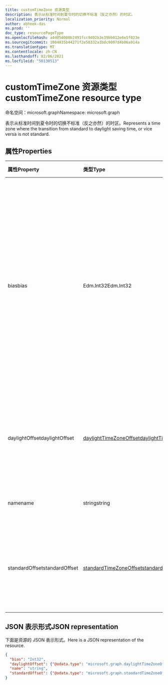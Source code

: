 ```yaml
---
title: customTimeZone 资源类型
description: 表示从标准时间到夏令时的切换不标准（反之亦然）的时区。
localization_priority: Normal
author: abheek-das
ms.prod: ''
doc_type: resourcePageType
ms.openlocfilehash: a4d05d000b2491fcc9d02b3e39bb012e6e5f023e
ms.sourcegitcommit: 1004835b44271f2e50332a1bdc9097d4b06a914a
ms.translationtype: MT
ms.contentlocale: zh-CN
ms.lasthandoff: 02/06/2021
ms.locfileid: "50130513"
---
```

# <a name="customtimezone-resource-type"></a><span data-ttu-id="5949d-103">customTimeZone 资源类型</span><span class="sxs-lookup"><span data-stu-id="5949d-103">customTimeZone resource type</span></span>

<span data-ttu-id="5949d-104">命名空间：microsoft.graph</span><span class="sxs-lookup"><span data-stu-id="5949d-104">Namespace: microsoft.graph</span></span>

<span data-ttu-id="5949d-105">表示从标准时间到夏令时的切换不标准（反之亦然）的时区。</span><span class="sxs-lookup"><span data-stu-id="5949d-105">Represents a time zone where the transition from standard to daylight saving time, or vice versa is not standard.</span></span>


## <a name="properties"></a><span data-ttu-id="5949d-106">属性</span><span class="sxs-lookup"><span data-stu-id="5949d-106">Properties</span></span>
| <span data-ttu-id="5949d-107">属性</span><span class="sxs-lookup"><span data-stu-id="5949d-107">Property</span></span>     | <span data-ttu-id="5949d-108">类型</span><span class="sxs-lookup"><span data-stu-id="5949d-108">Type</span></span>   |<span data-ttu-id="5949d-109">说明</span><span class="sxs-lookup"><span data-stu-id="5949d-109">Description</span></span>|
|:---------------|:--------|:----------|
| <span data-ttu-id="5949d-110">bias</span><span class="sxs-lookup"><span data-stu-id="5949d-110">bias</span></span> | <span data-ttu-id="5949d-111">Edm.Int32</span><span class="sxs-lookup"><span data-stu-id="5949d-111">Edm.Int32</span></span> | <span data-ttu-id="5949d-112">时区与协调世界时 (UTC) 的时间偏移量。</span><span class="sxs-lookup"><span data-stu-id="5949d-112">The time offset of the time zone from Coordinated Universal Time (UTC).</span></span> <span data-ttu-id="5949d-113">此值以分钟为单位。</span><span class="sxs-lookup"><span data-stu-id="5949d-113">This value is in minutes.</span></span> <span data-ttu-id="5949d-114">早于 UTC 的时区为正偏移；晚于 UTC 的时区为负偏移。</span><span class="sxs-lookup"><span data-stu-id="5949d-114">Time zones that are ahead of UTC have a positive offset; time zones that are behind UTC have a negative offset.</span></span>|
| <span data-ttu-id="5949d-115">daylightOffset</span><span class="sxs-lookup"><span data-stu-id="5949d-115">daylightOffset</span></span> | [<span data-ttu-id="5949d-116">daylightTimeZoneOffset</span><span class="sxs-lookup"><span data-stu-id="5949d-116">daylightTimeZoneOffset</span></span>](daylighttimezoneoffset.md) | <span data-ttu-id="5949d-117">指定时区何时从标准时间切换到夏令时。</span><span class="sxs-lookup"><span data-stu-id="5949d-117">Specifies when the time zone switches from standard time to daylight saving time.</span></span> |
| <span data-ttu-id="5949d-118">name</span><span class="sxs-lookup"><span data-stu-id="5949d-118">name</span></span> | <span data-ttu-id="5949d-119">string</span><span class="sxs-lookup"><span data-stu-id="5949d-119">string</span></span> | <span data-ttu-id="5949d-120">自定义时区的名称。</span><span class="sxs-lookup"><span data-stu-id="5949d-120">The name of the custom time zone.</span></span> |
| <span data-ttu-id="5949d-121">standardOffset</span><span class="sxs-lookup"><span data-stu-id="5949d-121">standardOffset</span></span> | [<span data-ttu-id="5949d-122">standardTimeZoneOffset</span><span class="sxs-lookup"><span data-stu-id="5949d-122">standardTimeZoneOffset</span></span>](standardtimezoneoffset.md) | <span data-ttu-id="5949d-123">指定时区何时从夏令时切换到标准时间。</span><span class="sxs-lookup"><span data-stu-id="5949d-123">Specifies when the time zone switches from daylight saving time to standard time.</span></span> |


## <a name="json-representation"></a><span data-ttu-id="5949d-124">JSON 表示形式</span><span class="sxs-lookup"><span data-stu-id="5949d-124">JSON representation</span></span>

<span data-ttu-id="5949d-125">下面是资源的 JSON 表示形式。</span><span class="sxs-lookup"><span data-stu-id="5949d-125">Here is a JSON representation of the resource.</span></span>

<!-- {
  "blockType": "resource",
  "optionalProperties": [

  ],
  "baseType": "microsoft.graph.timeZoneBase",
  "@odata.type": "microsoft.graph.customTimeZone"
}-->

```json
{
  "bias": "Int32",
  "daylightOffset": {"@odata.type": "microsoft.graph.daylightTimeZoneOffset"},
  "name": "string",
  "standardOffset": {"@odata.type": "microsoft.graph.standardTimeZoneOffset"}
}

```

<!-- uuid: 8fcb5dbc-d5aa-4681-8e31-b001d5168d79
2015-10-25 14:57:30 UTC -->
<!-- {
  "type": "#page.annotation",
  "description": "customTimeZone resource",
  "keywords": "",
  "section": "documentation",
  "tocPath": ""
}-->

